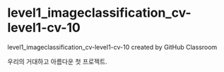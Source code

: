 # level1_imageclassification_cv-level1-cv-10
level1_imageclassification_cv-level1-cv-10 created by GitHub Classroom

우리의 거대하고 아름다운 첫 프로젝트.
